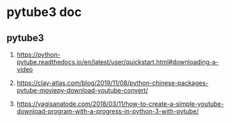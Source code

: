 # pytube3 doc

## pytube3
1. https://python-pytube.readthedocs.io/en/latest/user/quickstart.html#downloading-a-video

2. https://clay-atlas.com/blog/2019/11/08/python-chinese-packages-pytube-moviepy-download-youtube-convert/

3. https://yagisanatode.com/2018/03/11/how-to-create-a-simple-youtube-download-program-with-a-progress-in-python-3-with-pytube/